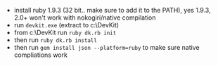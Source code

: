 - install ruby 1.9.3 (32 bit.. make sure to add it to the PATH), yes 1.9.3, 2.0+ won't work with nokogiri/native compilation
- run `devkit.exe` (extract to c:\DevKit)
- from c:\DevKit run `ruby dk.rb init`
- then run `ruby dk.rb install`
- then run `gem install json --platform=ruby` to make sure native compliations work
